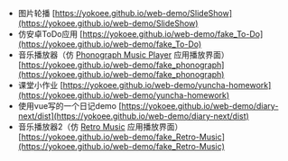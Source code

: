 - 图片轮播 [https://yokoee.github.io/web-demo/SlideShow](https://yokoee.github.io/web-demo/SlideShow)
- 仿安卓ToDo应用 [https://yokoee.github.io/web-demo/fake_To-Do](https://yokoee.github.io/web-demo/fake_To-Do)
- 音乐播放器（仿 [Phonograph Music Player](https://play.google.com/store/apps/details?id=com.kabouzeid.gramophone&hl=zh) 应用播放界面） [https://yokoee.github.io/web-demo/fake_phonograph](https://yokoee.github.io/web-demo/fake_phonograph)
- 课堂小作业 [https://yokoee.github.io/web-demo/yuncha-homework](https://yokoee.github.io/web-demo/yuncha-homework)
- 使用vue写的一个日记demo [https://yokoee.github.io/web-demo/diary-next/dist](https://yokoee.github.io/web-demo/diary-next/dist)
- 音乐播放器2（仿 [Retro Music](https://play.google.com/store/apps/details?id=code.name.monkey.retromusic) 应用播放界面） [https://yokoee.github.io/web-demo/fake_Retro-Music](https://yokoee.github.io/web-demo/fake_Retro-Music)